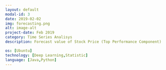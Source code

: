```yaml
---
layout: default
modal-id: 3
date: 2019-02-02
img: forecasting.png
alt: image-alt
project-date: Feb 2019
category: Time Series Analisys 
description: Forecast value of Stock Price (Top Performance Component) with using Deep Learning(LSTM/GRU). Preprocess Time Series data from csv file. Data is clean from Nan value. Training session involving a lot of hyperparameter fine-tuning. Example of adjustable hyperparameter are number of epoch, learning rate, number of units, number of layer, error metric function and etc.</br>Provide graph visualisation to measure performance during training. Develop forecast service(REST Api) and deploy in linux environment.

os: [Ubuntu]
technology: [Deep Learning,Statistic]
language: [Java,Python]
---
```

